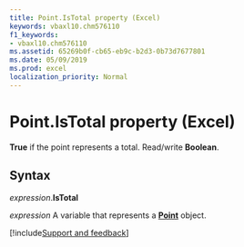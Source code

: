 ```yaml
---
title: Point.IsTotal property (Excel)
keywords: vbaxl10.chm576110
f1_keywords:
- vbaxl10.chm576110
ms.assetid: 65269b0f-cb65-eb9c-b2d3-0b73d7677801
ms.date: 05/09/2019
ms.prod: excel
localization_priority: Normal
---
```



# Point.IsTotal property (Excel)

**True** if the point represents a total. Read/write **Boolean**.


## Syntax

_expression_.**IsTotal**

_expression_ A variable that represents a **[Point](Excel.Point(object).md)** object.




[!include[Support and feedback](~/includes/feedback-boilerplate.md)]